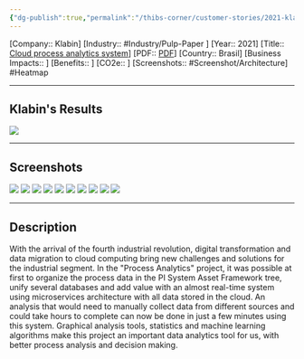 ```yaml
---
{"dg-publish":true,"permalink":"/thibs-corner/customer-stories/2021-klabin-cloud-process-analytics-system/","noteIcon":""}
---
```


[Company:: Klabin]
[Industry:: #Industry/Pulp-Paper ]
[Year:: 2021]
[Title:: [Cloud process analytics system](https://resources.osisoft.com/presentations/cloud-process-analytics-system/)]
[PDF:: [PDF](https://cdn.osisoft.com/osi/presentations/2021-aveva-pi-world/UC21NA-D2MM080-Klabin-Bonicenha-Cloud-process-analytics-system.pdf)]
[Country:: Brasil]
[Business Impacts:: ]
[Benefits:: ]
[CO2e:: ]
[Screenshots:: #Screenshot/Architecture] 
#Heatmap

---
## Klabin's Results
![](https://i.imgur.com/Rd3yoTo.png)

---
## Screenshots
![](https://i.imgur.com/pRbVrnW.png)
![](https://i.imgur.com/Ea0QD1P.png)
![](https://i.imgur.com/ci1IGfQ.png)
![](https://i.imgur.com/xLSUYqZ.png)
![](https://i.imgur.com/DE8r3dK.png)
![](https://i.imgur.com/ez0D1U2.png)
![](https://i.imgur.com/3KBtTrA.png)
![](https://i.imgur.com/Ug04k8u.png)
![](https://i.imgur.com/eZZVZ6O.png)
![](https://i.imgur.com/PHBtP5r.png)

---
## Description
With the arrival of the fourth industrial revolution, digital transformation and data migration to cloud computing bring new challenges and solutions for the industrial segment. In the "Process Analytics" project, it was possible at first to organize the process data in the PI System Asset Framework tree, unify several databases and add value with an almost real-time system using microservices architecture with all data stored in the cloud. An analysis that would need to manually collect data from different sources and could take hours to complete can now be done in just a few minutes using this system. Graphical analysis tools, statistics and machine learning algorithms make this project an important data analytics tool for us, with better process analysis and decision making.